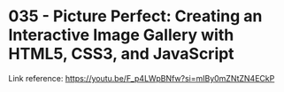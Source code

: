 # 035 - Picture Perfect: Creating an Interactive Image Gallery with HTML5, CSS3, and JavaScript

Link reference: https://youtu.be/F_p4LWpBNfw?si=mIBy0mZNtZN4ECkP
